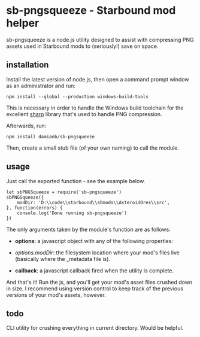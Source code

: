 # sb-pngsqueeze - Starbound mod helper

sb-pngsqueeze is a node.js utility designed to assist with compressing PNG assets used in Starbound mods to (seriously!) save on space.

## installation

Install the latest version of node.js, then open a command prompt window as an administrator and run:

	npm install --global --production windows-build-tools

This is necessary in order to handle the Windows build toolchain for the excellent [sharp](https://github.com/lovell/sharp/) library that's used to handle PNG compression.

Afterwards, run:

    npm install damianb/sb-pngsqueeze

Then, create a small stub file (of your own naming) to call the module.

## usage

Just call the exported function - see the example below.

	let sbPNGSqueeze = require('sb-pngsqueeze')
	sbPNGSqueeze({
		modDir: 'D:\\code\\starbound\\sbmods\\AsteroidOres\\src',
	}, function(errors) {
		console.log('Done running sb-pngsqueeze')
	})

The only arguments taken by the module's function are as follows:

* **options**: a javascript object with any of the following properties:
* *options.modDir*: the filesystem location where your mod's files live (basically where the _metadata file is).


* **callback**: a javascript callback fired when the utility is complete.

And that's it!  Run the js, and you'll get your mod's asset files crushed down in size.  I recommend using version control to keep track of the previous versions of your mod's assets, however.

## todo

CLI utility for crushing everything in current directory.  Would be helpful.